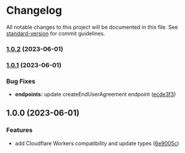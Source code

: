 # Changelog

All notable changes to this project will be documented in this file. See [standard-version](https://github.com/conventional-changelog/standard-version) for commit guidelines.

### [1.0.2](https://github.com/AppelBoomHD/nordigen-cf-workers/compare/v1.0.1...v1.0.2) (2023-06-01)

### [1.0.1](https://github.com/AppelBoomHD/nordigen-cf-workers/compare/v1.0.0...v1.0.1) (2023-06-01)


### Bug Fixes

* **endpoints:** update createEndUserAgreement endpoint ([ecde3f3](https://github.com/AppelBoomHD/nordigen-cf-workers/commit/ecde3f37b7bb5963b41d0f2515e13fda8e1c6247))

## 1.0.0 (2023-06-01)


### Features

* add Cloudflare Workers compatibility and update types ([6e9005c](https://github.com/AppelBoomHD/nordigen-cf-workers/commit/6e9005c400e299fd6edea415201637e25de848d3))
